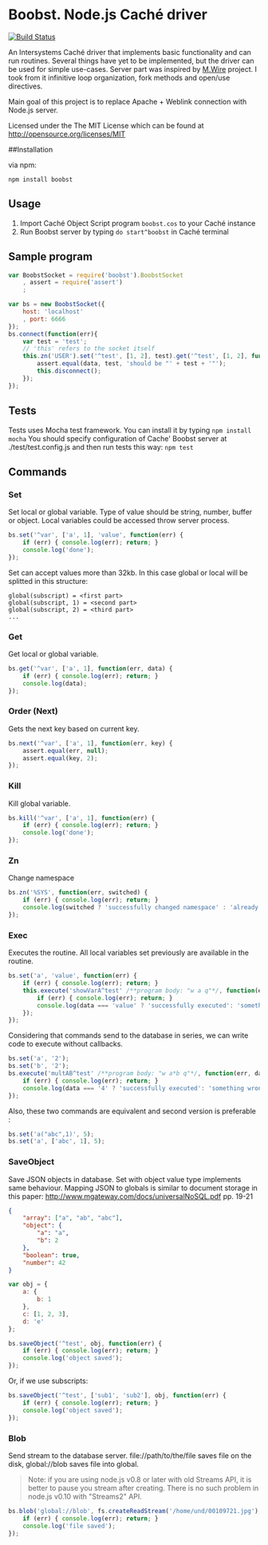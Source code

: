 # Boobst. Node.js Caché driver
[![Build Status](https://travis-ci.org/agsh/boobst.png)](https://travis-ci.org/agsh/boobst)

An Intersystems Caché driver that implements basic functionality and can run routines.
Several things have yet to be implemented, but the driver can be used for simple use-cases.
Server part was inspired by [M.Wire](https://github.com/robtweed/mdb) project. I took from it infinitive loop organization, fork methods and open/use directives.

Main goal of this project is to replace Apache + Weblink connection with Node.js server.

Licensed under the The MIT License which can be found at http://opensource.org/licenses/MIT

##Installation

via npm:

```
npm install boobst
```

## Usage

1. Import Caché Object Script program `boobst.cos` to your Caché instance
2. Run Boobst server by typing `do start^boobst` in Caché terminal

## Sample program

``` Javascript
var BoobstSocket = require('boobst').BoobstSocket
    , assert = require('assert')
    ;

var bs = new BoobstSocket({
    host: 'localhost'
    , port: 6666
});
bs.connect(function(err){
    var test = 'test';
    // 'this' refers to the socket itself
    this.zn('USER').set('^test', [1, 2], test).get('^test', [1, 2], function(err, data) {
        assert.equal(data, test, 'should be "' + test + '"');
        this.disconnect();
    });
});
```

## Tests
Tests uses Mocha test framework. You can install it by typing `npm install mocha`
You should specify configuration of Cache' Boobst server at ./test/test.config.js and then run tests this way: `npm test`

## Commands

### Set

Set local or global variable. Type of value should be string, number, buffer or object. Local variables could be accessed throw server process.

``` Javascript
bs.set('^var', ['a', 1], 'value', function(err) {
    if (err) { console.log(err); return; }
    console.log('done');
});
```
Set can accept values more than 32kb. In this case global or local will be splitted in this structure:
```
global(subscript) = <first part>
global(subscript, 1) = <second part>
global(subscript, 2) = <third part>
...
```

### Get

Get local or global variable.

``` Javascript
bs.get('^var', ['a', 1], function(err, data) {
    if (err) { console.log(err); return; }
    console.log(data);
});
```

### Order (Next)

Gets the next key based on current key.

``` Javascript
bs.next('^var', ['a', 1], function(err, key) {
    assert.equal(err, null);
    assert.equal(key, 2);
});
```

### Kill

Kill global variable.

``` Javascript
bs.kill('^var', ['a', 1], function(err) {
    if (err) { console.log(err); return; }
    console.log('done');
});
```

### Zn

Change namespace

``` Javascript
bs.zn('%SYS', function(err, switched) {
    if (err) { console.log(err); return; }
    console.log(switched ? 'successfully changed namespace' : 'already been there');
});
```

### Exec

Executes the routine. All local variables set previously are available in the routine.

``` Javascript
bs.set('a', 'value', function(err) {
    if (err) { console.log(err); return; }
    this.execute('showVarA^test' /**program body: "w a q"*/, function(err, data) {
        if (err) { console.log(err); return; }
        console.log(data === 'value' ? 'successfully executed': 'something wrong');
    });
});
```

Considering that commands send to the database in series, we can write code to execute without callbacks.

``` Javascript
bs.set('a', '2');
bs.set('b', '2');
bs.execute('multAB^test' /**program body: "w a*b q"*/, function(err, data) {
    if (err) { console.log(err); return; }
    console.log(data === '4' ? 'successfully executed': 'something wrong');
});
```

Also, these two commands are equivalent and second version is preferable :
``` Javascript
bs.set('a("abc",1)', 5);
bs.set('a', ['abc', 1], 5);
```

### SaveObject

Save JSON objects in database. Set with object value type implements same behaviour. Mapping JSON to globals is similar to document storage in this paper: http://www.mgateway.com/docs/universalNoSQL.pdf pp. 19-21
``` JSON
{
    "array": ["a", "ab", "abc"],
    "object": {
        "a": "a",
        "b": 2
    },
    "boolean": true,
    "number": 42
}
```

``` Javascript
var obj = {
    a: {
        b: 1
    },
    c: [1, 2, 3],
    d: 'e'
};

bs.saveObject('^test', obj, function(err) {
    if (err) { console.log(err); return; }
    console.log('object saved');
});
```

Or, if we use subscripts:
``` Javascript
bs.saveObject('^test', ['sub1', 'sub2'], obj, function(err) {
    if (err) { console.log(err); return; }
    console.log('object saved');
});
```

### Blob

Send stream to the database server. file://path/to/the/file saves file on the disk, global://blob saves file into global.
> Note: if you are using node.js v0.8 or later with old Streams API, it is better to pause you stream after creating.
> There is no such problem in node.js v0.10 with "Streams2" API.

``` Javascript
bs.blob('global://blob', fs.createReadStream('/home/und/00109721.jpg'), function(err) {
	if (err) { console.log(err); return; }
    console.log('file saved');
});
```
